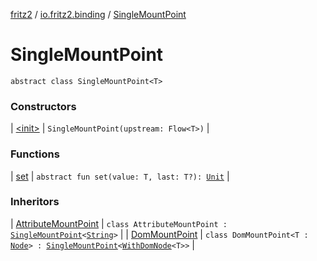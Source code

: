 [fritz2](../../index.md) / [io.fritz2.binding](../index.md) / [SingleMountPoint](./index.md)

# SingleMountPoint

`abstract class SingleMountPoint<T>`

### Constructors

| [&lt;init&gt;](-init-.md) | `SingleMountPoint(upstream: Flow<T>)` |

### Functions

| [set](set.md) | `abstract fun set(value: T, last: T?): `[`Unit`](https://kotlinlang.org/api/latest/jvm/stdlib/kotlin/-unit/index.html) |

### Inheritors

| [AttributeMountPoint](../../io.fritz2.dom/-attribute-mount-point/index.md) | `class AttributeMountPoint : `[`SingleMountPoint`](./index.md)`<`[`String`](https://kotlinlang.org/api/latest/jvm/stdlib/kotlin/-string/index.html)`>` |
| [DomMountPoint](../../io.fritz2.dom/-dom-mount-point/index.md) | `class DomMountPoint<T : `[`Node`](https://kotlinlang.org/api/latest/jvm/stdlib/org.w3c.dom/-node/index.html)`> : `[`SingleMountPoint`](./index.md)`<`[`WithDomNode`](../../io.fritz2.dom/-with-dom-node/index.md)`<T>>` |

